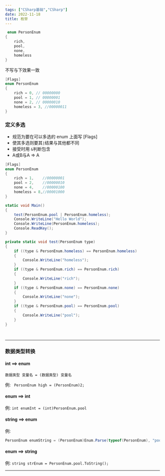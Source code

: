```yaml
---
tags: ["CSharp基础","CSharp"]
date: 2022-11-18
title: 枚举 
---
```

```c#
 enum PersonEnum
{
    rich,
    pool,
    none,
    homeless
}
```

不写与下效果一致

```c#
[Flags]
enum PersonEnum
{
    rich = 0, // 00000000
    pool = 1, // 00000001
    none = 2, // 00000010
    homeless = 3, //00000011
}
```



### 定义多选

* 规范为要在可以多选的 enum 上面写 [Flags]
* 使其多选则要其`|`结果与其他都不同
* 接受时用 `&`判断包含 
* A或B与A => A

```c#
[Flags]
enum PersonEnum
{
    rich = 1,	 //00000001
    pool = 2,	 //00000010
    none = 4,	 //00000100
    homeless = 8,//00001000
}

static void Main()
{
    test(PersonEnum.pool | PersonEnum.homeless);
    Console.WriteLine("Hello World");
    Console.WriteLine(PersonEnum.homeless);
    Console.ReadKey();
}

private static void test(PersonEnum type)
{
    if ((type & PersonEnum.homeless) == PersonEnum.homeless)
    {
        Console.WriteLine("homeless");
    }
    if ((type & PersonEnum.rich) == PersonEnum.rich)
    {
        Console.WriteLine("rich");
    }
    if ((type & PersonEnum.none) == PersonEnum.none)
    {
        Console.WriteLine("none");
    }
    if ((type & PersonEnum.pool) == PersonEnum.pool)
    {
        Console.WriteLine("pool");
    }
}

        
```

****

### 数据类型转换 

#### int ==> enum

`数据类型 变量名 = (数据类型) 变量名 `

例: ` PersonEnum high = (PersonEnum)2;`



#### enum ==>  int

例: `int enumInt = (int)PersonEnum.pool`



#### string ==> enum

例: 

```c#
PersonEnum enumString = (PersonEnum)Enum.Parse(typeof(PersonEnum), "pool");
```



#### enum ==> string

例: `string strEnum = PersonEnum.pool.ToString();`

****


